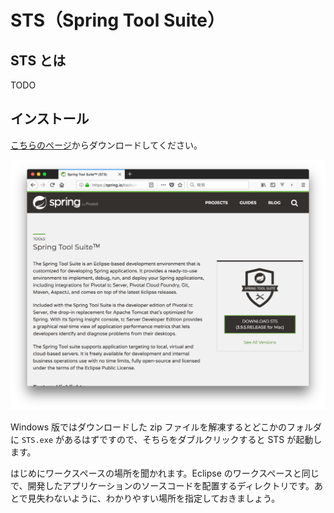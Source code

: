 # STS（Spring Tool Suite）

## STS とは

TODO

## インストール

[こちらのページ](https://spring.io/tools/sts)からダウンロードしてください。

![STSダウンロードページ](/assets/sts-homepage.png)

Windows 版ではダウンロードした zip ファイルを解凍するとどこかのフォルダに ```STS.exe``` があるはずですので、そちらをダブルクリックすると STS が起動します。

はじめにワークスペースの場所を聞かれます。Eclipse のワークスペースと同じで、開発したアプリケーションのソースコードを配置するディレクトリです。あとで見失わないように、わかりやすい場所を指定しておきましょう。
